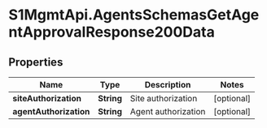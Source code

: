 # S1MgmtApi.AgentsSchemasGetAgentApprovalResponse200Data

## Properties
Name | Type | Description | Notes
------------ | ------------- | ------------- | -------------
**siteAuthorization** | **String** | Site authorization | [optional] 
**agentAuthorization** | **String** | Agent authorization | [optional] 


